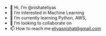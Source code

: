 - 👋 Hi, I’m @nishateliyas
- 👀 I’m interested in Machine Learning
- 🌱 I’m currently learning Python, AWS, 
- 💞️ I’m looking to collaborate on 
- 📫 How to reach me eliyasnishat@gmail.com

<!---
nishateliyas/nishateliyas is a ✨ special ✨ repository because its `README.md` (this file) appears on your GitHub profile.
You can click the Preview link to take a look at your changes.
--->
